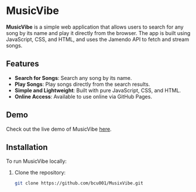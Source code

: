 # MusicVibe

**MusicVibe** is a simple web application that allows users to search for any song by its name and play it directly from the browser. The app is built using JavaScript, CSS, and HTML, and uses the Jamendo API to fetch and stream songs.

## Features

- **Search for Songs**: Search any song by its name.
- **Play Songs**: Play songs directly from the search results.
- **Simple and Lightweight**: Built with pure JavaScript, CSS, and HTML.
- **Online Access**: Available to use online via GitHub Pages.

## Demo

Check out the live demo of MusicVibe [here](https://bcu001.github.io/MuxicPlayer/).

## Installation

To run MusicVibe locally:

1. Clone the repository:
   ```bash
   git clone https://github.com/bcu001/MusixVibe.git
